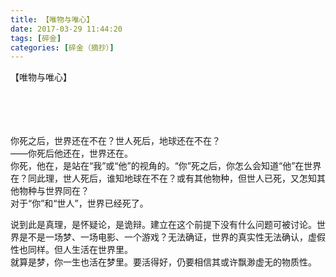 ```yaml
---
title: 【唯物与唯心】
date: 2017-03-29 11:44:20
tags: [碎金]
categories: [碎金（摘抄）]
---
```


<p dir="ltr"  >【唯物与唯心】<br /><br /><br /><br /><br /></p> 


<p dir="ltr"  >你死之后，世界还在不在？世人死后，地球还在不在？<br />——你死后他还在，世界还在。<br />你死，他在，是站在“我”或“他”的视角的。“你”死之后，你怎么会知道“他”在世界在？同此理，世人死后，谁知地球在不在？或有其他物种，但世人已死，又怎知其他物种与世界同在？<br />对于“你”和“世人”，世界已经死了。</p> 
<p dir="ltr"  >说到此是真理，是怀疑论，是诡辩。建立在这个前提下没有什么问题可被讨论。世界是不是一场梦、一场电影、一个游戏？无法确证，世界的真实性无法确认，虚假性也同样。但人生活在世界里。<br />就算是梦，你一生也活在梦里。要活得好，仍要相信其或许飘渺虚无的物质性。</p>